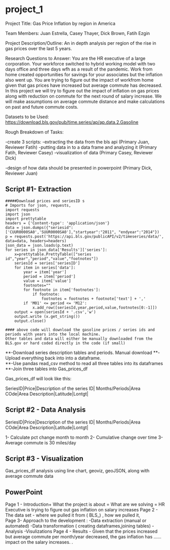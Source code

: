 # project_1

Project Title: Gas Price Inflation by region in America

Team Members: Juan Estrella, Casey Thayer, Dick Brown, Fatih Ezgin

Project Description/Outline: An in depth analysis per region of the rise in gas prices over the last 5 years.

Research Questions to Answer: You are the HR executive of a large corporation. Your workforce switched to hybrid working model with two days office and three days wfh as a result of the pandemic.  Work from home created opportunities for savings for your associates but the inflation also went up. You are trying to figure out the impact of workfrom home given that gas prices have increased but average commute has decreased. In this project we will try to figure out the impact of inflation on gas prices along with reduction on commute for the next round of salary increase. We will make assumptions on average commute distance and make calculations on past and future commute costs. 


Datasets to be Used: https://download.bls.gov/pub/time.series/ap/ap.data.2.Gasoline

Rough Breakdown of Tasks: 

-create 3 scripts: 
    -extracting the data from the bls api (Primary Juan, Reviewer Fatih)
    -putting data in to a data frame and analyzing it (Primary Fatih, Reviewer Casey)
    -visualization of data (Primary Casey, Reviewer Dick)
    
-design of how data should be presented in powerpoint (Primary Dick, Reviewer Juan)

Script #1- Extraction 
-----------------------------------------------------------
```
#####Download prices and seriesID s
# Imports for json, requests, 
import requests
import json
import prettytable
headers = {'Content-type': 'application/json'}
data = json.dumps({"seriesid": ['CUUR0000SA0','SUUR0000SA0'],"startyear":"2011", "endyear":"2014"})
p = requests.post('https://api.bls.gov/publicAPI/v2/timeseries/data/', data=data, headers=headers)
json_data = json.loads(p.text)
for series in json_data['Results']['series']:
    x=prettytable.PrettyTable(["series id","year","period","value","footnotes"])
    seriesId = series['seriesID']
    for item in series['data']:
        year = item['year']
        period = item['period']
        value = item['value']
        footnotes=""
        for footnote in item['footnotes']:
            if footnote:
                footnotes = footnotes + footnote['text'] + ','
        if 'M01' <= period <= 'M12':
            x.add_row([seriesId,year,period,value,footnotes[0:-1]])
    output = open(seriesId + '.csv','w')
    output.write (x.get_string())
    output.close()

#### above code will download the gasoline prices / series ids and periods with years into the local machine. 
Other tables and data will either be manually downloaded from the BLS.gov or hard coded directly in the code (if small)
```


**-Download series description tables and periods. Manual download 
**-Upload everything back into into a dataframe.  
**-Use pandas read_csv method to read all three tables into its dataframes 
**-Join three tables into Gas_prices_df

Gas_prices_df will look like this:

SeriesID|Price|Description of the series ID| Months/Periods|Area COde|Area Description|Latitude|Lontgt|


Script #2 - Data Analysis 
-------------------------------------

SeriesID|Price|Description of the series ID| Months/Periods|Area COde|Area Description|Latitude|Lontgt|


1- Calculate pct change month to month
2- Cumulative change over time 
3- Average commute is 30 miles/day

Script #3 - Visualization
------------------------------------
Gas_prices_df analysis using line chart, geoviz, geoJSON, along with average commute data


PowerPoint 
-------------
Page 1 - Introduction+ What the project is about = What are we solving = HR Executive is trying to figure out gas inflation on salary increases 
Page 2 - The data set - where we pulled it from ( BLS_) , how we pulled it,  
Page 3-  Approach to the development :
 -Data extraction (manual or automated) 
 -Data transformation ( creating dataframes,joining tables) 
 -Analysis 
 -Visulizations 
Page 4 - Results - Given that the prices increased but average commute per month/year decreased, the gas inflation has ...... impact on the salary increases. .


 
















